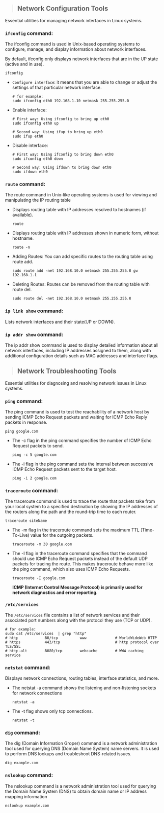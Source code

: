 > ## Network Configuration Tools

Essential utilities for managing network interfaces in Linux
systems.

### `ifconfig` command:

The ifconfig command is used in Unix-based operating systems to configure, manage, and display information about network interfaces.

By default, ifconfig only displays network interfaces that are in the UP state (active and in use).

```shell
ifconfig
```

- `Configure interface`: it means that you are able to change or adjust the settings of that particular network interface.

  ```shell
  # for example:
  sudo ifconfig eth0 192.168.1.10 netmask 255.255.255.0
  ```

- Enable interface:

  ```shell
  # First way: Using ifconfig to bring up eth0
  sudo ifconfig eth0 up

  # Second way: Using ifup to bring up eth0
  sudo ifup eth0
  ```

- Disable interface:

  ```shell
  # First way: Using ifconfig to bring down eth0
  sudo ifconfig eth0 down

  # Second way: Using ifdown to bring down eth0
  sudo ifdown eth0
  ```

### `route` command:

The route command in Unix-like operating systems is used for viewing and manipulating the IP routing table

- Displays routing table with IP addresses resolved to hostnames (if available).

  ```shell
  route
  ```

- Displays routing table with IP addresses shown in numeric form, without hostname.

  ```shell
  route -n
  ```

- Adding Routes: You can add specific routes to the routing table using route add.

  ```shell
  sudo route add -net 192.168.10.0 netmask 255.255.255.0 gw 192.168.1.1
  ```

- Deleting Routes: Routes can be removed from the routing table with route del.

  ```shell
  sudo route del -net 192.168.10.0 netmask 255.255.255.0
  ```

### `ip link show` command:

Lists network interfaces and their state(UP or DOWN).

### `ip addr show` command:

The ip addr show command is used to display detailed information about all network interfaces, including IP addresses assigned to them, along with additional configuration details such as MAC addresses and interface flags.

> ## Network Troubleshooting Tools

Essential utilities for diagnosing and resolving network
issues in Linux systems.

### `ping` command:

The ping command is used to test the reachability of a network host by sending ICMP Echo Request packets and waiting for ICMP Echo Reply packets in response.

```shell
ping google.com
```

- The -c flag in the ping command specifies the number of ICMP Echo Request packets to send.

  ```shell
  ping -c 5 google.com
  ```

- The -i flag in the ping command sets the interval between successive ICMP Echo Request packets sent to the target host.

  ```shell
  ping -i 2 google.com
  ```

### `traceroute` command:

The traceroute command is used to trace the route that packets take from your local system to a specified destination by showing the IP addresses of the routers along the path and the round-trip time to each router.

```shell
traceroute siteName
```

- The -m flag in the traceroute command sets the maximum TTL (Time-To-Live) value for the outgoing packets.

  ```shell
  traceroute -m 30 google.com
  ```

- The -I flag in the traceroute command specifies that the command should use ICMP Echo Request packets instead of the default UDP packets for tracing the route. This makes traceroute behave more like the ping command, which also uses ICMP Echo Requests.

  ```shell
  traceroute -I google.com
  ```

  **ICMP (Internet Control Message Protocol) is primarily used for network diagnostics and error reporting.**

### `/etc/services`

The `/etc/services` file contains a list of network services and their associated port numbers along with the protocol they use (TCP or UDP).

```shell
# for example:
sudo cat /etc/services  | grep "http"
# http            80/tcp          www             # WorldWideWeb HTTP
# https           443/tcp                         # http protocol over TLS/SSL
# http-alt        8080/tcp        webcache        # WWW caching service
```

### `netstat` command:

Displays network connections, routing tables, interface statistics, and more.

- The netstat -a command shows the listening and non-listening sockets for network connections

  ```shell
  netstat -a
  ```

- The -t flag shows only tcp connections.

  ```shell
  netstat -t
  ```

### `dig` command:

The dig (Domain Information Groper) command is a network administration tool used for querying DNS (Domain Name System) name servers. It is used to perform DNS lookups and troubleshoot DNS-related issues.

```shell
dig example.com
```

### `nslookup` command:

The nslookup command is a network administration tool used for querying the Domain Name System (DNS) to obtain domain name or IP address mapping information

```shell
nslookup example.com
```
